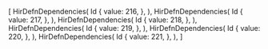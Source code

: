 [
    HirDefnDependencies(
        Id {
            value: 216,
        },
    ),
    HirDefnDependencies(
        Id {
            value: 217,
        },
    ),
    HirDefnDependencies(
        Id {
            value: 218,
        },
    ),
    HirDefnDependencies(
        Id {
            value: 219,
        },
    ),
    HirDefnDependencies(
        Id {
            value: 220,
        },
    ),
    HirDefnDependencies(
        Id {
            value: 221,
        },
    ),
]